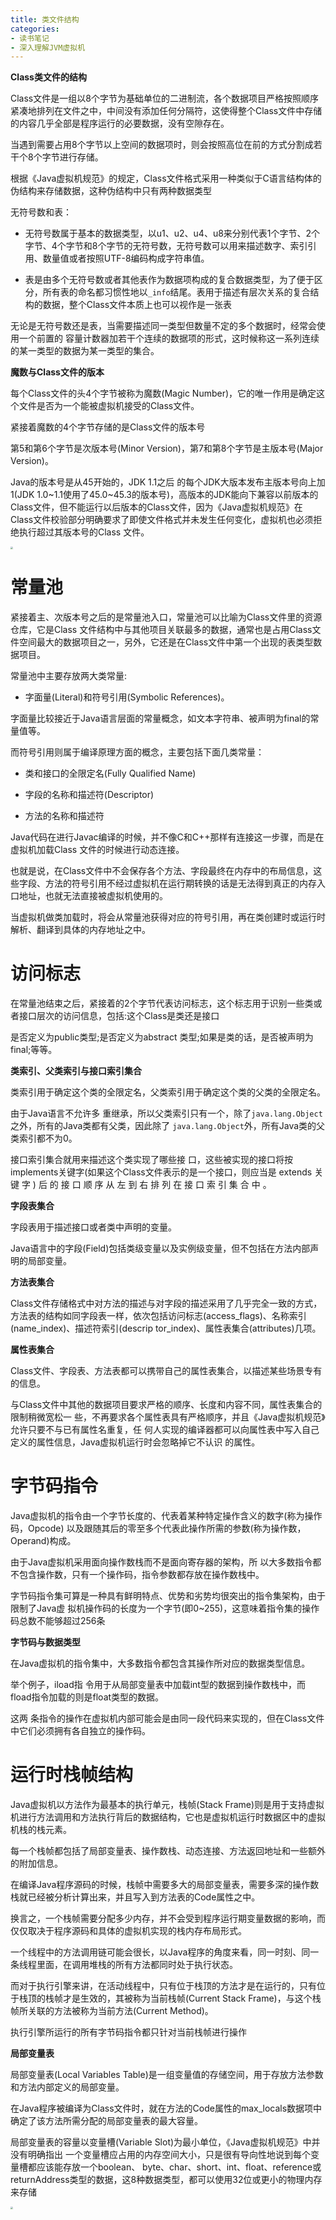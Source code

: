 ```yaml
---
title: 类文件结构
categories: 
- 读书笔记
- 深入理解JVM虚拟机
---
```


**Class类文件的结构**

Class文件是一组以8个字节为基础单位的二进制流，各个数据项目严格按照顺序紧凑地排列在文件之中，中间没有添加任何分隔符，这使得整个Class文件中存储的内容几乎全部是程序运行的必要数据，没有空隙存在。

当遇到需要占用8个字节以上空间的数据项时，则会按照高位在前的方式分割成若干个8个字节进行存储。

根据《Java虚拟机规范》的规定，Class文件格式采用一种类似于C语言结构体的伪结构来存储数据，这种伪结构中只有两种数据类型

无符号数和表：

* 无符号数属于基本的数据类型，以u1、u2、u4、u8来分别代表1个字节、2个字节、4个字节和8个字节的无符号数，无符号数可以用来描述数字、索引引用、数量值或者按照UTF-8编码构成字符串值。

* 表是由多个无符号数或者其他表作为数据项构成的复合数据类型，为了便于区分，所有表的命名都习惯性地以`_info`结尾。表用于描述有层次关系的复合结构的数据，整个Class文件本质上也可以视作是一张表

无论是无符号数还是表，当需要描述同一类型但数量不定的多个数据时，经常会使用一个前置的 容量计数器加若干个连续的数据项的形式，这时候称这一系列连续的某一类型的数据为某一类型的集合。

**魔数与Class文件的版本**

每个Class文件的头4个字节被称为魔数(Magic Number)，它的唯一作用是确定这个文件是否为一个能被虚拟机接受的Class文件。

紧接着魔数的4个字节存储的是Class文件的版本号

第5和第6个字节是次版本号(Minor Version)，第7和第8个字节是主版本号(Major Version)。

Java的版本号是从45开始的，JDK 1.1之后 的每个JDK大版本发布主版本号向上加1(JDK 1.0~1.1使用了45.0~45.3的版本号)，高版本的JDK能向下兼容以前版本的Class文件，但不能运行以后版本的Class文件，因为《Java虚拟机规范》在Class文件校验部分明确要求了即使文件格式并未发生任何变化，虚拟机也必须拒绝执行超过其版本号的Class 文件。

<img src="https://img-blog.csdnimg.cn/87774694985d48b3af9db493965107ea.png" style="zoom:25%;" />

# 常量池

紧接着主、次版本号之后的是常量池入口，常量池可以比喻为Class文件里的资源仓库，它是Class 文件结构中与其他项目关联最多的数据，通常也是占用Class文件空间最大的数据项目之一，另外，它还是在Class文件中第一个出现的表类型数据项目。

常量池中主要存放两大类常量:

* 字面量(Literal)和符号引用(Symbolic References)。

字面量比较接近于Java语言层面的常量概念，如文本字符串、被声明为final的常量值等。

而符号引用则属于编译原理方面的概念，主要包括下面几类常量：

* 类和接口的全限定名(Fully Qualified Name)

* 字段的名称和描述符(Descriptor)

* 方法的名称和描述符

Java代码在进行Javac编译的时候，并不像C和C++那样有连接这一步骤，而是在虚拟机加载Class 文件的时候进行动态连接。

也就是说，在Class文件中不会保存各个方法、字段最终在内存中的布局信息，这些字段、方法的符号引用不经过虚拟机在运行期转换的话是无法得到真正的内存入口地址，也就无法直接被虚拟机使用的。

当虚拟机做类加载时，将会从常量池获得对应的符号引用，再在类创建时或运行时解析、翻译到具体的内存地址之中。

# 访问标志

在常量池结束之后，紧接着的2个字节代表访问标志，这个标志用于识别一些类或者接口层次的访问信息，包括:这个Class是类还是接口

是否定义为public类型;是否定义为abstract 类型;如果是类的话，是否被声明为final;等等。

**类索引、父类索引与接口索引集合**

类索引用于确定这个类的全限定名，父类索引用于确定这个类的父类的全限定名。

由于Java语言不允许多 重继承，所以父类索引只有一个，除了`java.lang.Object`之外，所有的Java类都有父类，因此除了 `java.lang.Object`外，所有Java类的父类索引都不为0。

接口索引集合就用来描述这个类实现了哪些接 口，这些被实现的接口将按implements关键字(如果这个Class文件表示的是一个接口，则应当是 extends 关 键 字 ) 后 的 接 口 顺 序 从 左 到 右 排 列 在 接 口 索 引 集 合 中 。

**字段表集合**

字段表用于描述接口或者类中声明的变量。

Java语言中的字段(Field)包括类级变量以及实例级变量，但不包括在方法内部声明的局部变量。

**方法表集合**

Class文件存储格式中对方法的描述与对字段的描述采用了几乎完全一致的方式，方法表的结构如同字段表一样，依次包括访问标志(access_flags)、名称索引(name_index)、描述符索引(descrip tor_index)、属性表集合(attributes)几项。

**属性表集合** 

Class文件、字段表、方法表都可以携带自己的属性表集合，以描述某些场景专有的信息。

与Class文件中其他的数据项目要求严格的顺序、长度和内容不同，属性表集合的限制稍微宽松一 些，不再要求各个属性表具有严格顺序，并且《Java虚拟机规范》允许只要不与已有属性名重复，任 何人实现的编译器都可以向属性表中写入自己定义的属性信息，Java虚拟机运行时会忽略掉它不认识 的属性。

# 字节码指令

Java虚拟机的指令由一个字节长度的、代表着某种特定操作含义的数字(称为操作码，Opcode) 以及跟随其后的零至多个代表此操作所需的参数(称为操作数，Operand)构成。

由于Java虚拟机采用面向操作数栈而不是面向寄存器的架构，所 以大多数指令都不包含操作数，只有一个操作码，指令参数都存放在操作数栈中。

字节码指令集可算是一种具有鲜明特点、优势和劣势均很突出的指令集架构，由于限制了Java虚 拟机操作码的长度为一个字节(即0~255)，这意味着指令集的操作码总数不能够超过256条

**字节码与数据类型**

在Java虚拟机的指令集中，大多数指令都包含其操作所对应的数据类型信息。

举个例子，iload指 令用于从局部变量表中加载int型的数据到操作数栈中，而fload指令加载的则是float类型的数据。

这两 条指令的操作在虚拟机内部可能会是由同一段代码来实现的，但在Class文件中它们必须拥有各自独立的操作码。

# 运行时栈帧结构

 Java虚拟机以方法作为最基本的执行单元，栈帧(Stack Frame)则是用于支持虚拟机进行方法调用和方法执行背后的数据结构，它也是虚拟机运行时数据区中的虚拟机栈的栈元素。

每一个栈帧都包括了局部变量表、操作数栈、动态连接、方法返回地址和一些额外的附加信息。 

在编译Java程序源码的时候，栈帧中需要多大的局部变量表，需要多深的操作数栈就已经被分析计算出来，并且写入到方法表的Code属性之中。

换言之，一个栈帧需要分配多少内存，并不会受到程序运行期变量数据的影响，而仅仅取决于程序源码和具体的虚拟机实现的栈内存布局形式。

一个线程中的方法调用链可能会很长，以Java程序的角度来看，同一时刻、同一条线程里面，在调用堆栈的所有方法都同时处于执行状态。

而对于执行引擎来讲，在活动线程中，只有位于栈顶的方法才是在运行的，只有位于栈顶的栈帧才是生效的，其被称为当前栈帧(Current Stack Frame)，与这个栈帧所关联的方法被称为当前方法(Current Method)。

执行引擎所运行的所有字节码指令都只针对当前栈帧进行操作

**局部变量表**

局部变量表(Local Variables Table)是一组变量值的存储空间，用于存放方法参数和方法内部定义的局部变量。

在Java程序被编译为Class文件时，就在方法的Code属性的max_locals数据项中确定了该方法所需分配的局部变量表的最大容量。

局部变量表的容量以变量槽(Variable Slot)为最小单位，《Java虚拟机规范》中并没有明确指出 一个变量槽应占用的内存空间大小，只是很有导向性地说到每个变量槽都应该能存放一个boolean、 byte、char、short、int、float、reference或returnAddress类型的数据，这8种数据类型，都可以使用32位或更小的物理内存来存储

<img src="https://img-blog.csdnimg.cn/6110e923319b481c83d2a7e955c7396c.png" style="zoom:25%;" />
